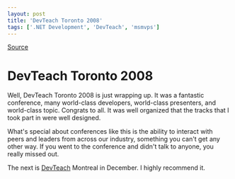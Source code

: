 ```yaml
---
layout: post
title: 'DevTeach Toronto 2008'
tags: ['.NET Development', 'DevTeach', 'msmvps']
---
```

[Source](http://blogs.msmvps.com/peterritchie/2008/05/16/devteach-toronto-2008/ "Permalink to DevTeach Toronto 2008")

# DevTeach Toronto 2008

Well, DevTeach Toronto 2008 is just wrapping up. It was a fantastic conference, many world-class developers, world-class presenters, and world-class topic. Congrats to all. It was well organized that the tracks that I took part in were well designed.

What's special about conferences like this is the ability to interact with peers and leaders from across our industry, something you can't get any other way. If you went to the conference and didn't talk to anyone, you really missed out.

The next is [DevTeach][1] Montreal in December. I highly recommend it.

[1]: http://www.devteach.com/


